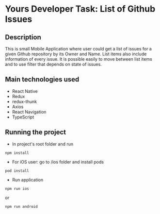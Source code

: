 # Yours Developer Task: List of Github Issues

## Description

This is small Mobile Application where user could get a list of issues for a given Github repository by its Owner and Name. List items also include information of every issue. It is possible easily to move between list items and to use filter that depends on state of issues.


## Main technologies used

* React Native
* Redux
* redux-thunk
* Axios
* React Navigation
* TypeScript

## Running the project

- In project's root folder and run
```
npm install
```
- For iOS user: go to /ios folder and install pods
```
pod install
```
- Run application
```
npm run ios
```
or
```
npm run android
```
